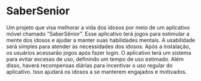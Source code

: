 # SaberSenior

 Um projeto que visa melhorar a vida dos idosos por meio de um aplicativo móvel chamado "SaberSênior". Esse aplicativo terá jogos para estimular a mente dos idosos e ajudar a manter suas habilidades mentais. A usabilidade será simples para atender às necessidades dos idosos. Após a instalação, os usuários acessarão jogos após fazer login. O aplicativo terá um sistema para evitar excesso de uso, definindo um tempo de uso estimado. Além disso, haverá recompensas diárias para incentivar o uso regular do aplicativo. Isso ajudará os idosos a se manterem engajados e motivados.
